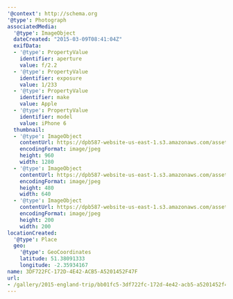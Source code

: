 ```yaml
---
'@context': http://schema.org
'@type': Photograph
associatedMedia:
  '@type': ImageObject
  dateCreated: "2015-03-09T08:41:04Z"
  exifData:
  - '@type': PropertyValue
    identifier: aperture
    value: f/2.2
  - '@type': PropertyValue
    identifier: exposure
    value: 1/233
  - '@type': PropertyValue
    identifier: make
    value: Apple
  - '@type': PropertyValue
    identifier: model
    value: iPhone 6
  thumbnail:
  - '@type': ImageObject
    contentUrl: https://dpb587-website-us-east-1.s3.amazonaws.com/asset/gallery/2015-england-trip/bb01fc5-3df722fc-172d-4e42-acb5-a5201452f47f~1280.jpg
    encodingFormat: image/jpeg
    height: 960
    width: 1280
  - '@type': ImageObject
    contentUrl: https://dpb587-website-us-east-1.s3.amazonaws.com/asset/gallery/2015-england-trip/bb01fc5-3df722fc-172d-4e42-acb5-a5201452f47f~640w.jpg
    encodingFormat: image/jpeg
    height: 480
    width: 640
  - '@type': ImageObject
    contentUrl: https://dpb587-website-us-east-1.s3.amazonaws.com/asset/gallery/2015-england-trip/bb01fc5-3df722fc-172d-4e42-acb5-a5201452f47f~200x200.jpg
    encodingFormat: image/jpeg
    height: 200
    width: 200
locationCreated:
  '@type': Place
  geo:
    '@type': GeoCoordinates
    latitude: 51.38091333
    longitude: -2.35934167
name: 3DF722FC-172D-4E42-ACB5-A5201452F47F
url:
- /gallery/2015-england-trip/bb01fc5-3df722fc-172d-4e42-acb5-a5201452f47f.html
---
```

